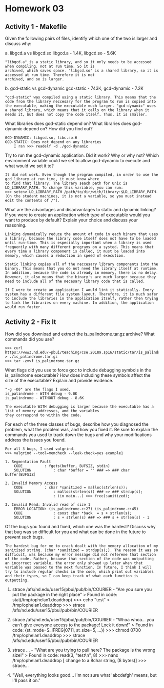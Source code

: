 Homework 03
===========

Activity 1 - Makefile
---------------------
Given the following pairs of files, identify which one of the two is larger and discuss why:

a. libgcd.a vs libgcd.so
	libgcd.a - 1.4K, libgcd.so - 5.6K

	"libgcd.a" is a static library, and so it only needs to be accessed when compiling, not at run time. So it is 
	archived, which saves space. "libgcd.so" is a shared library, so it is accessed at run time. Therefore it is not
	archived, and so is larger.

b. gcd-static vs gcd-dynamic
	gcd-static - 743K, gcd-dynamic - 7.2K

	"gcd-static" was compiled using a static library. This means that the code from the library neccesary for the program to run is copied into the executable, making the executable much larger. "gcd-dynamic" uses a shared library, which means that it calls on the library when it needs it, but does not copy the code itself. Thus, it is smaller. 

What libraries does gcd-static depend on? What libraries does gcd-dynamic depend on? How did you find out?
	
	GCD-DYNAMIC: libgcd.so, libc.so.6
	GCD-STATIC: Does not depend on any libraries
		I ran >>> readelf -d ./gcd-dynamic

Try to run the gcd-dynamic application. Did it work? Why or why not? Which environment variable could we set to allow gcd-dynamic to execute and what would we set it to?
	
	It did not work. Even though the program compiled, in order to use the gcd library at run time, it must know where
	to find that library. The library seach path for Unix is LD_LIBRARY_PATH. To change this variable, you can run:
	>>> setenv LD_LIBRARY_PATH /path/to/dir/with/library:$LD_LIBRARY_PATH. 
	(On the student machines, it is not a variable, so you must instead edit the contents of /").

What are the advantages and disadvantages to static and dynamic linking? If you were to create an application which type of executable would you want to produce by default? Explain your choice and discuss your reasoning.

	Linking dynamically reduce the amount of code in each binary that uses a library, because the library code itself does not have to be loaded until run-time. This is especially important when a library is used frequently with many different programs on a systed. This means that every time a library component is called, it must be loaded into memory, which causes a reduction in speed of execution.

	Static linking copies all of the neccesary library components into the binary. This means that you do not need the library itself at runtime. In addition, because the code is already in memory, there is no delay. However, it also means that the binary's are much larger because they need to include all of the necesary library code that is called. 

	If I were to create an application I would link it statically. Every system has a different file system layout. Therefore, it is much safer to include the libraries in the application itself, rather then trying to link the libraries on every machine. In addition, the application would run faster. 

Activity 2 - Fix It
---------------------
How did you download and extract the is_palindrome.tar.gz archive? What commands did you use?

	>>> curl https://www3.nd.edu/~pbui/teaching/cse.20189.sp16/static/tar/is_palindrome.tar.gz > ./is_palindrome.tar.gz
	>>> tar -zxvf is_palindrome.tar.gz

What flags did you use to force gcc to include debugging symbols in the is_palindrome executable? How does including these symbols affect the size of the executable? Explain and provide evidence.

	"-g -O0" are the flags I used. 
	is_palindrome - WITH debug - 9.0K
	is_palindrome - WITHOUT debug - 8.6K

	The executable WITH debugging is larger because the executable has a list of memory addresses, and the variables
	they correspond to within the code.

For each of the three classes of bugs, describe how you diagnosed the problem, what the problem was, and how you fixed it. Be sure to explain the commands you used to track down the bugs and why your modifications address the issues you found.

	For all 3 bugs, I used valgrind.
	>>> valgrind --tool=memcheck --leak-check=yes example1

	1. Segmentation Fault
		CODE   		  : fgets(buffer, BUFSIZ, stdin)
		SOLUTION		  : char *buffer = "" ### => ### char buffer[BUFSIZ]

	2. Invalid Memory Access 
		CODE   		  : char *sanitized = malloc(strlen(s));
		SOLUTION		  : malloc(strlen(s)) ### => ### strdup(s);
						  : (in main...) >>> free(sanitized);

	3. Invalid Read: Invalid read of size 1
		ERROR LOCATION: (is_palindrome.c:27) (is_palindrome.c:45)
		CODE 			  : const char *back  = s + strlen(s);
		SOLUTION		  : s + strlen(s) ### => ### s + strlen(s) - 1


Of the bugs you found and fixed, which one was the hardest? Discuss why that bug was so difficult for you and what can be done in the future to prevent such bugs.

	The hardest bug for me to crack dealt with the memory allocation of my sanitized string. (char *sanitized = strdup(s);). The reason it was so difficult, was because my error message did not referene that section of the code. Rather, because that section of the code was outputting an incorrect variable, the error only showed up later when that variable was passed to the next function. In future, I think I will try to include regular checks in the code, which print out variables and their types, so I can keep track of what each function is outputting.


1. strace /afs/nd.edu/user15/pbui/pub/bin/COURIER - "Are you sure you put the package in the right place"
		> Found in code: stat(/tmp/ophelan1.deaddrop)
		>>> echo "test" > /tmp/ophelan1.deaddrop
		>>> strace /afs/nd.edu/user15/pbui/pub/bin/COURIER

2. strace /afs/nd.edu/user15/pbui/pub/bin/COURIER - "Whoa whoa... you can't give everyone access to the package! Lock it down!"
		> Found in code: {st_mode=S_IFREG|0711, st_size=5, ...})
		>>> chmod 0700 /tmp/ophelan1.deaddrop
		>>> strace /afs/nd.edu/user15/pbui/pub/bin/COURIER

3. strace ... - "What are you trying to pull here? The package is the wrong size!"
		> Found in code: read(3, "test\n", 8)
		>>> nano /tmp/ophelan1.deaddrop [ change to a 8char string, (8 bytes)]
		>>> strace...

3. "Well, everything looks good... I'm not sure what 'abcdefgh' means, but I'll pass it on."







